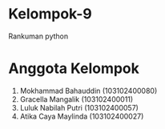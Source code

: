 # Kelompok-9
Rankuman python



# Anggota Kelompok

1. Mokhammad Bahauddin (103102400080)
2. Gracella Mangalik   (103102400011)
3. Luluk Nabilah Putri (103102400057)
4. Atika Caya Maylinda (103102400027)



